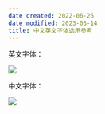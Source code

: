 ```yaml
---
date created: 2022-06-26
date modified: 2023-03-14
title: 中文英文字体选用参考
---
```


英文字体：

![](https://img2.oldwinter.top/202206262207287.png)

中文字体：

![](https://img2.oldwinter.top/202206262207845.png)
